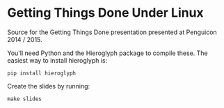 Getting Things Done Under Linux
===============================

Source for the Getting Things Done presentation presented at Penguicon 2014 / 2015.

You'll need Python and the Hieroglyph package to compile these. The easiest way to install hieroglyph is:

    pip install hieroglyph

Create the slides by running:
    
    make slides
